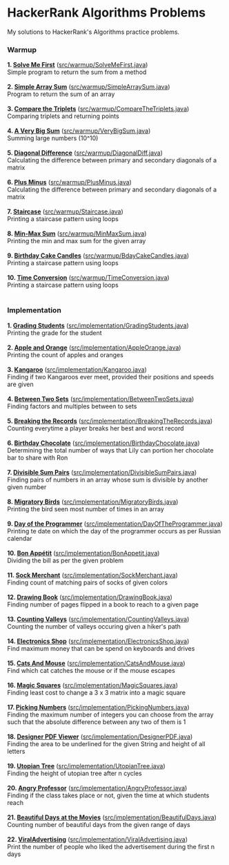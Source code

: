 # HackerRank Algorithms Problems
My solutions to HackerRank's Algorithms practice problems.

<h3>Warmup</h3>

**1. [Solve Me First](https://www.hackerrank.com/challenges/solve-me-first/problem)** ([src/warmup/SolveMeFirst.java](https://github.com/abhijay94/HackerRank-Algorithms-Problems/blob/master/src/warmup/SolveMeFirst.java))<br>
Simple program to return the sum from a method<br>
<br>
**2. [Simple Array Sum](https://www.hackerrank.com/challenges/simple-array-sum/problem)** ([src/warmup/SimpleArraySum.java](https://github.com/abhijay94/HackerRank-Algorithms-Problems/blob/master/src/warmup/SimpleArraySum.java))<br>
Program to return the sum of an array<br>
<br>
**3. [Compare the Triplets](https://www.hackerrank.com/challenges/compare-the-triplets/problem)** ([src/warmup/CompareTheTriplets.java](https://github.com/abhijay94/HackerRank-Algorithms-Problems/blob/master/src/warmup/CompareTheTriplets.java))<br>
Comparing triplets and returning points<br>
<br>
**4. [A Very Big Sum](https://www.hackerrank.com/challenges/a-very-big-sum/problem)** ([src/warmup/VeryBigSum.java](https://github.com/abhijay94/HackerRank-Algorithms-Problems/blob/master/src/warmup/VeryBigSum.java))<br>
Summing large numbers (10^10)<br>
<br>
**5. [Diagonal Difference](https://www.hackerrank.com/challenges/diagonal-difference/problem)** ([src/warmup/DiagonalDiff.java](https://github.com/abhijay94/HackerRank-Algorithms-Problems/blob/master/src/warmup/DiagonalDiff.java))<br>
Calculating the difference between primary and secondary diagonals of a matrix<br>
<br>
**6. [Plus Minus](https://www.hackerrank.com/challenges/plus-minus/problem)** ([src/warmup/PlusMinus.java](https://github.com/abhijay94/HackerRank-Algorithms-Problems/blob/master/src/warmup/PlusMinus.java))<br>
Calculating the difference between primary and secondary diagonals of a matrix<br>
<br>
**7. [Staircase](https://www.hackerrank.com/challenges/staircase/problem)** ([src/warmup/Staircase.java](https://github.com/abhijay94/HackerRank-Algorithms-Problems/blob/master/src/warmup/Staircase.java))<br>
Printing a staircase pattern using loops<br>
<br>
**8. [Min-Max Sum](https://www.hackerrank.com/challenges/mini-max-sum/problem)** ([src/warmup/MinMaxSum.java](https://github.com/abhijay94/HackerRank-Algorithms-Problems/blob/master/src/warmup/MinMaxSum.java))<br>
Printing the min and max sum for the given array<br>
<br>
**9. [Birthday Cake Candles](https://www.hackerrank.com/challenges/birthday-cake-candles/problem)** ([src/warmup/BdayCakeCandles.java](https://github.com/abhijay94/HackerRank-Algorithms-Problems/blob/master/src/warmup/BdayCakeCandles.java))<br>
Printing a staircase pattern using loops<br>
<br>
**10. [Time Conversion](https://www.hackerrank.com/challenges/time-conversion/problem)** ([src/warmup/TimeConversion.java](https://github.com/abhijay94/HackerRank-Algorithms-Problems/blob/master/src/warmup/TimeConversion.java))<br>
Printing a staircase pattern using loops<br>
<br>

<h3>Implementation</h3>

**1. [Grading Students](https://www.hackerrank.com/challenges/grading/problem)** ([src/implementation/GradingStudents.java](https://github.com/abhijay94/HackerRank-Algorithms-Problems/blob/master/src/implementation/GradingStudents.java))<br>
Printing the grade for the student<br>
<br>
**2. [Apple and Orange](https://www.hackerrank.com/challenges/apple-and-orange/problem)** ([src/implementation/AppleOrange.java](https://github.com/abhijay94/HackerRank-Algorithms-Problems/blob/master/src/implementation/AppleOrange.java))<br>
Printing the count of apples and oranges<br>
<br>
**3. [Kangaroo](https://www.hackerrank.com/challenges/kangaroo/problem)** ([src/implementation/Kangaroo.java](https://github.com/abhijay94/HackerRank-Algorithms-Problems/blob/master/src/implementation/Kangaroo.java))<br>
Finding if two Kangaroos ever meet, provided their positions and speeds are given<br>
<br>
**4. [Between Two Sets](https://www.hackerrank.com/challenges/between-two-sets/problem)** ([src/implementation/BetweenTwoSets.java](https://github.com/abhijay94/HackerRank-Algorithms-Problems/blob/master/src/implementation/BetweenTwoSets.java))<br>
Finding factors and multiples between to sets<br>
<br>
**5. [Breaking the Records](https://www.hackerrank.com/challenges/breaking-best-and-worst-records/problem)** ([src/implementation/BreakingTheRecords.java](https://github.com/abhijay94/HackerRank-Algorithms-Problems/blob/master/src/implementation/BreakingTheRecords.java))<br>
Counting everytime a player breaks her best and worst record<br>
<br>
**6. [Birthday Chocolate](https://www.hackerrank.com/challenges/the-birthday-bar/problem)** ([src/implementation/BirthdayChocolate.java](https://github.com/abhijay94/HackerRank-Algorithms-Problems/blob/master/src/implementation/BirthdayChocolate.java))<br>
Determining the total number of ways that Lily can portion her chocolate bar to share with Ron<br>
<br>
**7. [Divisible Sum Pairs](https://www.hackerrank.com/challenges/divisible-sum-pairs/problem)** ([src/implementation/DivisibleSumPairs.java](https://github.com/abhijay94/HackerRank-Algorithms-Problems/blob/master/src/implementation/DivisibleSumPairs.java))<br>
Finding pairs of numbers in an array whose sum is divisible by another given number<br>
<br>
**8. [Migratory Birds](https://www.hackerrank.com/challenges/migratory-birds/problem)** ([src/implementation/MigratoryBirds.java](https://github.com/abhijay94/HackerRank-Algorithms-Problems/blob/master/src/implementation/MigratoryBirds.java))<br>
Printing the bird seen most number of times in an array<br>
<br>
**9. [Day of the Programmer](https://www.hackerrank.com/challenges/day-of-the-programmer/problem)** ([src/implementation/DayOfTheProgrammer.java](https://github.com/abhijay94/HackerRank-Algorithms-Problems/blob/master/src/implementation/DayOfTheProgrammer.java))<br>
Printing te date on which the day of the programmer occurs as per Russian calendar<br>
<br>
**10. [Bon Appétit](https://www.hackerrank.com/challenges/bon-appetit/problem)** ([src/implementation/BonAppetit.java](https://github.com/abhijay94/HackerRank-Algorithms-Problems/blob/master/src/implementation/BonAppetit.java))<br>
Dividing the bill as per the given problem<br>
<br>
**11. [Sock Merchant](https://www.hackerrank.com/challenges/sock-merchant/problem)** ([src/implementation/SockMerchant.java](https://github.com/abhijay94/HackerRank-Algorithms-Problems/blob/master/src/implementation/SockMerchant.java))<br>
Finding count of matching pairs of socks of given colors<br>
<br>
**12. [Drawing Book](https://www.hackerrank.com/challenges/drawing-book/problem)** ([src/implementation/DrawingBook.java](https://github.com/abhijay94/HackerRank-Algorithms-Problems/blob/master/src/implementation/DrawingBook.java))<br>
Finding number of pages flipped in a book to reach to a given page<br>
<br>
**13. [Counting Valleys](https://www.hackerrank.com/challenges/counting-valleys/problem)** ([src/implementation/CountingValleys.java](https://github.com/abhijay94/HackerRank-Algorithms-Problems/blob/master/src/implementation/CountingValleys.java))<br>
Counting the number of valleys occuring given a hiker's path<br>
<br>
**14. [Electronics Shop](https://www.hackerrank.com/challenges/electronics-shop/problem)** ([src/implementation/ElectronicsShop.java](https://github.com/abhijay94/HackerRank-Algorithms-Problems/blob/master/src/implementation/ElectronicsShop.java))<br>
Find maximum money that can be spend on keyboards and drives<br>
<br>
**15. [Cats And Mouse](https://www.hackerrank.com/challenges/cats-and-a-mouse/problem)** ([src/implementation/CatsAndMouse.java](https://github.com/abhijay94/HackerRank-Algorithms-Problems/blob/master/src/implementation/CatsAndMouse.java))<br>
Find which cat catches the mouse or if the mouse escapes<br>
<br>
**16. [Magic Squares](https://www.hackerrank.com/challenges/magic-square-forming/copy-from/70704271)** ([src/implementation/MagicSquares.java](https://github.com/abhijay94/HackerRank-Algorithms-Problems/blob/master/src/implementation/MagicSquares.java))<br>
Finding least cost to change a 3 x 3 matrix into a magic square<br>
<br>
**17. [Picking Numbers](https://www.hackerrank.com/challenges/picking-numbers/problem)** ([src/implementation/PickingNumbers.java](https://github.com/abhijay94/HackerRank-Algorithms-Problems/blob/master/src/implementation/PickingNumbers.java))<br>
Finding the maximum number of integers you can choose from the array such that the absolute difference between any two of them is 1<br>
<br>
**18. [Designer PDF Viewer](https://www.hackerrank.com/challenges/designer-pdf-viewer/problem)** ([src/implementation/DesignerPDF.java](https://github.com/abhijay94/HackerRank-Algorithms-Problems/blob/master/src/implementation/DesignerPDF.java))<br>
Finding the area to be underlined for the given String and height of all letters<br>
<br>
**19. [Utopian Tree](https://www.hackerrank.com/challenges/utopian-tree/problem)** ([src/implementation/UtopianTree.java](https://github.com/abhijay94/HackerRank-Algorithms-Problems/blob/master/src/implementation/UtopianTree.java))<br>
Finding the height of utopian tree after n cycles<br>
<br>
**20. [Angry Professor](https://www.hackerrank.com/challenges/angry-professor/problem)** ([src/implementation/AngryProfessor.java](https://github.com/abhijay94/HackerRank-Algorithms-Problems/blob/master/src/implementation/AngryProfessor.java))<br>
Finding if the class takes place or not, given the time at which students reach<br>
<br>
**21. [Beautiful Days at the Movies](https://www.hackerrank.com/challenges/beautiful-days-at-the-movies/problem)** ([src/implementation/BeautifulDays.java](https://github.com/abhijay94/HackerRank-Algorithms-Problems/blob/master/src/implementation/BeautifulDays.java))<br>
Counting number of beautiful days from the given range of days<br>
<br>
**22. [ViralAdvertising](https://www.hackerrank.com/challenges/strange-advertising/problem)** ([src/implementation/ViralAdvertising.java](https://github.com/abhijay94/HackerRank-Algorithms-Problems/blob/master/src/implementation/ViralAdvertising.java))<br>
Print the number of people who liked the advertisement during the first n days<br>
<br>




